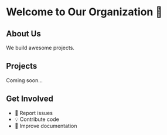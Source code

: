 # Welcome to Our Organization 👋

## About Us

We build awesome projects.

## Projects

Coming soon...

## Get Involved

- 🐛 Report issues
- 💡 Contribute code
- 📖 Improve documentation